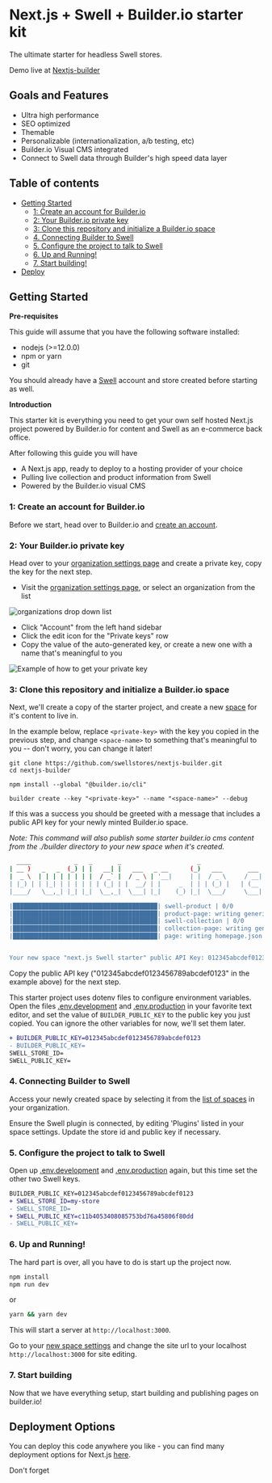 
# Next.js + Swell + Builder.io starter kit

The ultimate starter for headless Swell stores. 

Demo live at [Nextjs-builder](https://nextjs-builder.vercel.app/)

## Goals and Features

- Ultra high performance
- SEO optimized
- Themable
- Personalizable (internationalization, a/b testing, etc)
- Builder.io Visual CMS integrated
- Connect to Swell data through Builder's high speed data layer

## Table of contents

  - [Getting Started](#getting-started)
      - [1: Create an account for Builder.io](#1-create-an-account-for-builderio)
      - [2: Your Builder.io private key](#2-your-builderio-private-key)
      - [3: Clone this repository and initialize a Builder.io space](#3-clone-this-repository-and-initialize-a-builderio-space)
      - [4. Connecting Builder to Swell](#4-connecting-builder-to-swell)
      - [5. Configure the project to talk to Swell](#5-configure-the-project-to-talk-to-swell)
      - [6. Up and Running!](#6-up-and-running)
      - [7. Start building!](#7-start-building)
  - [Deploy](#deployment-options)


## Getting Started

**Pre-requisites**

This guide will assume that you have the following software installed:

- nodejs (>=12.0.0)
- npm or yarn
- git

You should already have a [Swell](https://swell.store/signup) account and store created before starting as well. 

**Introduction**

This starter kit is everything you need to get your own self hosted
Next.js project powered by Builder.io for content and Swell as an
e-commerce back office.

After following this guide you will have

- A Next.js app, ready to deploy to a hosting provider of your choice
- Pulling live collection and product information from Swell
- Powered by the Builder.io visual CMS

### 1: Create an account for Builder.io

Before we start, head over to Builder.io and [create an account](https://builder.io/signup).

### 2: Your Builder.io private key

Head over to your [organization settings page](https://builder.io/account/organization?root=true) and create a
private key, copy the key for the next step.

- Visit the [organization settings page](https://builder.io/account/organization?root=true), or select
  an organization from the list 

![organizations drop down list](./docs/images/builder-io-organizations.png)

- Click "Account" from the left hand sidebar
- Click the edit icon for the "Private keys" row
- Copy the value of the auto-generated key, or create a new one with a name that's meaningful to you


![Example of how to get your private key](./docs/images/private-key-flow.png)

### 3: Clone this repository and initialize a Builder.io space

Next, we'll create a copy of the starter project, and create a new
[space](https://www.builder.io/c/docs/spaces) for it's content to live
in.

In the example below, replace `<private-key>` with the key you copied
in the previous step, and change `<space-name>` to something that's
meaningful to you -- don't worry, you can change it later!

```
git clone https://github.com/swellstores/nextjs-builder.git
cd nextjs-builder

npm install --global "@builder.io/cli"

builder create --key "<private-key>" --name "<space-name>" --debug
```

If this was a success you should be greeted with a message that
includes a public API key for your newly minted Builder.io space.

*Note: This command will also publish some starter builder.io cms
content from the ./builder directory to your new space when it's
created.*

``` bash
  ____            _   _       _                     _                    _   _ 
| __ )   _   _  (_) | |   __| |   ___   _ __      (_)   ___       ___  | | (_)
|  _ \  | | | | | | | |  / _` |  / _ \ | '__|     | |  / _ \     / __| | | | |
| |_) | | |_| | | | | | | (_| | |  __/ | |     _  | | | (_) |   | (__  | | | |
|____/   \__,_| |_| |_|  \__,_|  \___| |_|    (_) |_|  \___/     \___| |_| |_|

|████████████████████████████████████████| swell-product | 0/0
|████████████████████████████████████████| product-page: writing generic-template.json | 1/1
|████████████████████████████████████████| swell-collection | 0/0
|████████████████████████████████████████| collection-page: writing generic-collection.json | 1/1
|████████████████████████████████████████| page: writing homepage.json | 2/2


Your new space "next.js Swell starter" public API Key: 012345abcdef0123456789abcdef0123
```

Copy the public API key ("012345abcdef0123456789abcdef0123" in the example above) for the next step.

This starter project uses dotenv files to configure environment variables.
Open the files [.env.development](./.env.development) and
[.env.production](./.env.production) in your favorite text editor, and
set the value of `BUILDER_PUBLIC_KEY` to the public key you just copied.
You can ignore the other variables for now, we'll set them later.

```diff
+ BUILDER_PUBLIC_KEY=012345abcdef0123456789abcdef0123
- BUILDER_PUBLIC_KEY=
SWELL_STORE_ID=
SWELL_PUBLIC_KEY=
```

### 4. Connecting Builder to Swell

Access your newly created space by selecting it from the [list of spaces](https://builder.io/spaces?root=true)
in your organization.

Ensure the Swell plugin is connected, by editing 'Plugins' listed in your space settings. Update the store id and public key if necessary.

### 5. Configure the project to talk to Swell

Open up [.env.development](./.env.development) and [.env.production](./.env.production) again,
but this time set the other two Swell keys.

```diff
BUILDER_PUBLIC_KEY=012345abcdef0123456789abcdef0123
+ SWELL_STORE_ID=my-store
- SWELL_STORE_ID=
+ SWELL_PUBLIC_KEY=c11b4053408085753bd76a45806f80dd
- SWELL_PUBLIC_KEY=
```

### 6. Up and Running!

The hard part is over, all you have to do is start up the project now.

```bash
npm install
npm run dev
```
or
```bash
yarn && yarn dev
```

This will start a server at `http://localhost:3000`.

Go to your [new space settings](https://builder.io/account/space) and change the site url to your localhost `http://localhost:3000` for site editing.


### 7. Start building

Now that we have everything setup, start building and publishing pages on builder.io!

## Deployment Options

You can deploy this code anywhere you like - you can find many deployment options for Next.js [here](https://nextjs.org/docs/deployment).

Don't forget 